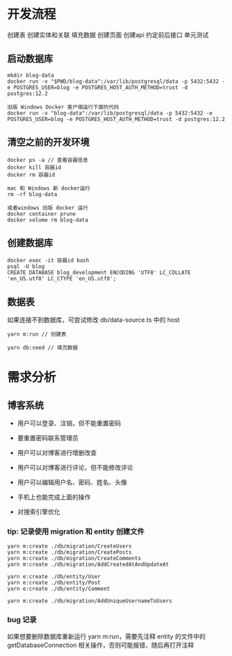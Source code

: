 # 开发流程
创建表
创建实体和关联
填充数据
创建页面
创建api
约定前后接口
单元测试

## 启动数据库

```
mkdir blog-data
docker run -v "$PWD/blog-data":/var/lib/postgresql/data -p 5432:5432 -e POSTGRES_USER=blog -e POSTGRES_HOST_AUTH_METHOD=trust -d postgres:12.2

旧版 Windows Docker 客户端运行下面的代码
docker run -v "blog-data":/var/lib/postgresql/data -p 5432:5432 -e POSTGRES_USER=blog -e POSTGRES_HOST_AUTH_METHOD=trust -d postgres:12.2
```

## 清空之前的开发环境
```
docker ps -a // 查看容器信息
docker kill 容器id
docker rm 容器id

mac 和 Windows 新 docker运行
rm -rf blog-data

或者windows 旧版 docker 运行
docker container prune
docker volume rm blog-data
```

## 创建数据库
```
docker exec -it 容器id bash
psql -U blog
CREATE DATABASE blog_development ENCODING 'UTF8' LC_COLLATE 'en_US.utf8' LC_CTYPE 'en_US.utf8';
```

## 数据表

如果连接不到数据库，可尝试修改 db/data-source.ts 中的 host

```
yarn m:run // 创建表

yarn db:seed // 填充数据
```

# 需求分析

## 博客系统

- 用户可以登录、注销，但不能重置密码

- 要重置密码联系管理员

- 用户可以对博客进行增删改查

- 用户可以对博客进行评论，但不能修改评论

- 用户可以编辑用户名、密码、姓名、头像

- 手机上也能完成上面的操作

- 对搜索引擎优化

### tip: 记录使用 migration 和 entity 创建文件
```
yarn m:create ./db/migration/CreateUsers
yarn m:create ./db/migration/CreatePosts
yarn m:create ./db/migration/CreateComments
yarn m:create ./db/migration/AddCreatedAtAndUpdateAt

yarn e:create ./db/entity/User
yarn e:create ./db/entity/Post
yarn e:create ./db/entity/Comment

yarn m:create ./db/migration/AddUniqueUsernameToUsers

```

### bug 记录

如果想要删除数据库重新运行 yarn m:run，需要先注释 entity 的文件中的 getDatabaseConnection 相关操作，否则可能报错，随后再打开注释